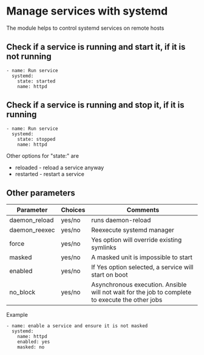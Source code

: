 # Manage services with systemd

The module helps to control systemd services on remote hosts

## Check if a service is running and start it, if it is not running

```
- name: Run service
  systemd:
    state: started
    name: httpd
```

## Check if a service is running and stop it, if it is running

```
- name: Run service
  systemd:
    state: stopped
    name: httpd
```

Other options for "state:" are

- reloaded - reload a service anyway
- restarted - restart a service

## Other parameters

| Parameter     | Choices | Comments                                                                                        |
| ------------- | ------- | ----------------------------------------------------------------------------------------------- |
| daemon_reload | yes/no  | runs daemon-reload                                                                              |
| daemon_reexec | yes/no  | Reexecute systemd manager                                                                       |
| force         | yes/no  | Yes option will override existing symlinks                                                      |
| masked        | yes/no  | A masked unit is impossible to start                                                            |
| enabled       | yes/no  | If Yes option selected, a service will start on boot                                            |
| no_block      | yes/no  | Asynchronous execution. Ansible will not wait for the job to complete to execute the other jobs |

Example

```
- name: enable a service and ensure it is not masked
  systemd:
    name: httpd
    enabled: yes
    masked: no
```
